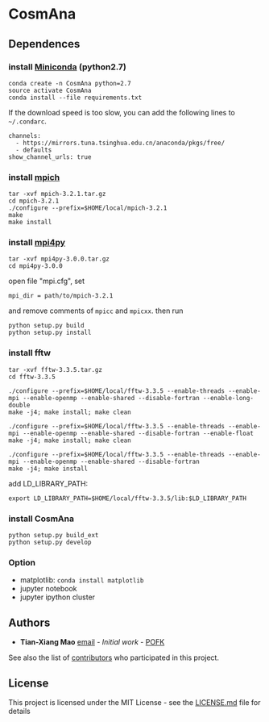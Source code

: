 # CosmAna


## Dependences
### install [Miniconda](https://conda.io/miniconda.html) \(python2.7)

```
conda create -n CosmAna python=2.7
source activate CosmAna
conda install --file requirements.txt
```
If the download speed is too slow, you can add the following lines to `~/.condarc`.
```
channels:
  - https://mirrors.tuna.tsinghua.edu.cn/anaconda/pkgs/free/
  - defaults
show_channel_urls: true
```

### install [mpich](http://www.mpich.org/static/downloads/3.2.1/mpich-3.2.1.tar.gz)

```
tar -xvf mpich-3.2.1.tar.gz
cd mpich-3.2.1
./configure --prefix=$HOME/local/mpich-3.2.1
make
make install
```
### install [mpi4py](https://github.com/mpi4py/mpi4py/archive/3.0.0.zip)
```
tar -xvf mpi4py-3.0.0.tar.gz
cd mpi4py-3.0.0
```
open file "mpi.cfg", set
```
mpi_dir = path/to/mpich-3.2.1
```
and remove comments of `mpicc` and `mpicxx`. 
then run
```
python setup.py build
python setup.py install
```

### install fftw

```
tar -xvf fftw-3.3.5.tar.gz
cd fftw-3.3.5

./configure --prefix=$HOME/local/fftw-3.3.5 --enable-threads --enable-mpi --enable-openmp --enable-shared --disable-fortran --enable-long-double
make -j4; make install; make clean

./configure --prefix=$HOME/local/fftw-3.3.5 --enable-threads --enable-mpi --enable-openmp --enable-shared --disable-fortran --enable-float
make -j4; make install; make clean

./configure --prefix=$HOME/local/fftw-3.3.5 --enable-threads --enable-mpi --enable-openmp --enable-shared --disable-fortran
make -j4; make install
```
add LD_LIBRARY_PATH: 
```
export LD_LIBRARY_PATH=$HOME/local/fftw-3.3.5/lib:$LD_LIBRARY_PATH
```

### install CosmAna
```
python setup.py build_ext
python setup.py develop
```

### Option
- matplotlib:
`conda install matplotlib`
- jupyter notebook
- jupyter ipython cluster


## Authors

* **Tian-Xiang Mao** [email](mailto:maotianxiang@bao.ac.cn) - *Initial work* - [POFK](https://github.com/POFK)

See also the list of [contributors](https://github.com/POFK/CosmAna/contributors) who participated in this project.

## License

This project is licensed under the MIT License - see the [LICENSE.md](./LICENSE) file for details

<!---
## Acknowledgments

* Hat tip to anyone whose code was used
* Inspiration
* etc
-->

